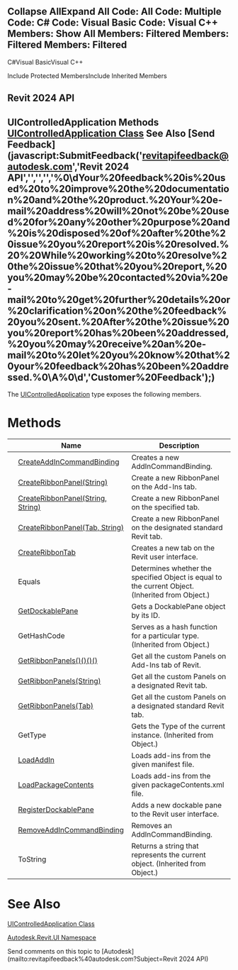 ﻿

Collapse AllExpand All Code: All Code: Multiple Code: C# Code: Visual Basic Code: Visual C++  Members: Show All Members: Filtered Members: Filtered Members: Filtered   
---  
  
C#Visual BasicVisual C++

Include Protected MembersInclude Inherited Members

Revit 2024 API  
---  
UIControlledApplication Methods  
[UIControlledApplication Class](4638c568-a118-1d57-ceed-a57595202644.md) See Also [Send Feedback](javascript:SubmitFeedback\('revitapifeedback@autodesk.com','Revit 2024 API','','','','%0\\dYour%20feedback%20is%20used%20to%20improve%20the%20documentation%20and%20the%20product.%20Your%20e-mail%20address%20will%20not%20be%20used%20for%20any%20other%20purpose%20and%20is%20disposed%20of%20after%20the%20issue%20you%20report%20is%20resolved.%20%20While%20working%20to%20resolve%20the%20issue%20that%20you%20report,%20you%20may%20be%20contacted%20via%20e-mail%20to%20get%20further%20details%20or%20clarification%20on%20the%20feedback%20you%20sent.%20After%20the%20issue%20you%20report%20has%20been%20addressed,%20you%20may%20receive%20an%20e-mail%20to%20let%20you%20know%20that%20your%20feedback%20has%20been%20addressed.%0\\A%0\\d','Customer%20Feedback'\);)  
---  
  
The [UIControlledApplication](4638c568-a118-1d57-ceed-a57595202644.md) type exposes the following members.

# Methods

|  | Name | Description |
| --- | --- | --- |
|  | [CreateAddInCommandBinding](ea28c2a3-378c-146d-ca27-d14145a1d9cf.md) | Creates a new AddInCommandBinding. |
|  | [CreateRibbonPanel(String)](9dc43d71-cbe3-d7f5-8086-118f83cb46d8.md) | Create a new RibbonPanel on the Add-Ins tab. |
|  | [CreateRibbonPanel(String, String)](9d8c0d21-57d3-00c8-ce49-a2323cbce12b.md) | Create a new RibbonPanel on the specified tab. |
|  | [CreateRibbonPanel(Tab, String)](8250b04b-f13c-cdd0-fab1-7bad756d746d.md) | Create a new RibbonPanel on the designated standard Revit tab. |
|  | [CreateRibbonTab](8ce17489-75ee-ae81-306d-58f9c505c80c.md) | Creates a new tab on the Revit user interface. |
|  | Equals | Determines whether the specified Object is equal to the current Object. (Inherited from Object.) |
|  | [GetDockablePane](71b907a8-c147-3c2e-b2e0-dc268c461e71.md) | Gets a DockablePane object by its ID. |
|  | GetHashCode | Serves as a hash function for a particular type.  (Inherited from Object.) |
|  | [GetRibbonPanels()()()()](f361edc1-cbf2-8334-32c8-dd5492f24435.md) | Get all the custom Panels on Add-Ins tab of Revit. |
|  | [GetRibbonPanels(String)](249b272e-b296-d246-4862-8562270295f0.md) | Get all the custom Panels on a designated Revit tab. |
|  | [GetRibbonPanels(Tab)](0c912777-d37d-a7e9-390b-622784beba63.md) | Get all the custom Panels on a designated standard Revit tab. |
|  | GetType | Gets the Type of the current instance. (Inherited from Object.) |
|  | [LoadAddIn](b83c88f3-8861-d89c-fc36-b98b88673782.md) | Loads add-ins from the given manifest file. |
|  | [LoadPackageContents](ec42c513-6b6b-b427-1399-8686ad2aa22d.md) | Loads add-ins from the given packageContents.xml file. |
|  | [RegisterDockablePane](3c913e04-4444-319e-04bb-61a4784b5d4d.md) | Adds a new dockable pane to the Revit user interface. |
|  | [RemoveAddInCommandBinding](ebf66326-a8e8-cf68-7421-87b12a0eada8.md) | Removes an AddInCommandBinding. |
|  | ToString | Returns a string that represents the current object. (Inherited from Object.) |
  
# See Also

[UIControlledApplication Class](4638c568-a118-1d57-ceed-a57595202644.md)

[Autodesk.Revit.UI Namespace](e86fd90a-8957-02a6-da7f-ced248966e3e.md)

Send comments on this topic to [Autodesk](mailto:revitapifeedback%40autodesk.com?Subject=Revit 2024 API)